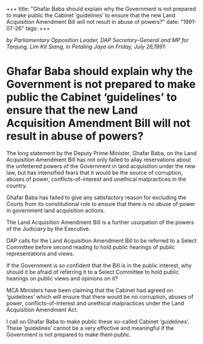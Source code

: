 +++ 
title: "Ghafar Baba should explain why the Government is not prepared to make public the Cabinet ‘guidelines’ to ensure that the new Land Acquisition Amendment Bill will not result in abuse of powers?"
date: "1991-07-26"
tags:
+++

_by Parliamentary Opposition Leader, DAP Secretary-General and MP for Tanjung, Lim Kit Siang, in Petaling Jaya on Friday, July 26,1991:_

# Ghafar Baba should explain why the Government is not prepared to make public the Cabinet ‘guidelines’ to ensure that the new Land Acquisition Amendment Bill will not result in abuse of powers?

The long statement by the Deputy Prime Minister, Ghafar Baba, on the Land Acquisition Amendment Bill has not only failed to allay reservations about the unfettered powers of the Government in land acquisition under the new law, but has intensified fears that it would be the source of corruption, abuses of power, conflicts-of-interest and unethical malpractices in the country.</u>

Ghafar Baba has failed to give any satisfactory reason for excluding the Courts from its constitutional role to ensure that there is no abuse of power in government land acquisition actions.

The Land Acquisition Amendment Bill is a further usurpation of the powers of the Judiciary by the Executive.

DAP calls for the Land Acquisition Amendment Bill to be referred to a Select Committee before second reading to hold public hearings of public representations and views.

If the Government is so confident that the Bill is in the public interest, why should it be afraid of referring it to a Select Committee to hold public hearings on public views and opinions on it?

MCA Ministers have been claiming that the Cabinet had agreed on ‘guidelines’ which will ensure that there would be no corruption, abuses of power, conflicts-of-interest and unethical malpractices under the Land Acquisition Amendment Act.

I call on Ghafar Baba to make public these so-called Cabinet ‘guidelines’. These ‘guidelines’ cannot be a very effective and meaningful if the Government is not prepared to make them public.
 
